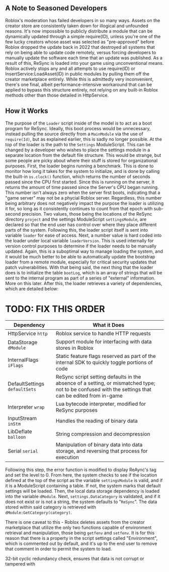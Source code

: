 A Note to Seasoned Developers
-
Roblox's moderation has failed developers in so many ways. Assets on the creator store are consistently taken down for illogical and unfounded reasons. It's now impossible to publicly distribute a module that can be dynamically updated through a simple require(ID), unless you're one of the few lucky creators whose asset was selected as "pre-approved" before Roblox dropped the update back in 2022 that destroyed all systems that rely on being able to update code remotely, versus forcing developers to manually update the software each time that an update was published. As a result of this, ReSync is loaded into your game using unconventional means. Roblox actively stops any and all attempts to use require(ID) or InsertService:LoadAsset(ID) in public modules by pulling them off the creator marketplace entirely. While this is admittedly very inconvenient, there's one final, albeit performance-intensive workaround that can be applied to bypass this structure entirely, not relying on any built-in Roblox methods other than those detailed in HttpService.

How it Works
-
The purpose of the ``Loader`` script inside of the model is to act as a boot program for ReSync. Ideally, this boot process would be unnecessary, instead pulling the source directly from a ``MainModule`` via the use of ``require(Id)``, but as explained earlier, this is sadly no longer possible. At the top of the loader is the path to the ``Settings`` ModuleScript. This can be changed by a developer who wishes to place the settings module in a separate location from the default file structure. This would be strange, but some people are picky about where their stuff is stored for organizational purposes. First, the loader begins running a benchmark. This is done to monitor how long it takes for the system to initialize, and is done by calling the built-in ``os.clock()`` function, which returns the number of seconds passed since the CPU first started. Since this is running on the server, it returns the amount of time passed since the Server's CPU began running. This number isn't always zero when the server first boots, indicating that a "game server" may not be a phycial Roblox server. Regardless, this number being arbitrary does not negatively impact the purpose the loader is utilizing it for, so long as it consistently continues to count from that epoch with sub-second precision. Two values, those being the locations of the ReSync directory ``project`` and the settings ModuleScript ``settingsModule``, are declared so that the end user has control over where they place different parts of the system. Following this, the loader script itself is sent into variable ``loader`` for ease of access. Next, a number value is hard coded into the loader under local variable ``loaderVersion``. This is used internally for version control purposes to determine if the loader needs to be manually updated. Again, this is a suboptimal way to manage loading the system, and it would be much better to be able to automatically update the bootstrap loader from a remote module, especially for critical security updates that patch vulnerabilities. With that being said, the next thing that the loader does is to initialize the table ``bootLog``, which is an array of strings that will be sent to the internal program as part of a series of "external" information. More on this later. After this, the loader retrieves a variety of dependencies, which are detailed below:

# TODO: FIX THIS ORDER
| Dependency    | What it Does |
| ----------- | ---------------------------- 
| HttpService ``http``  | Roblox service to handle HTTP requests
| DataStorage ``dModule`` | Support module for interfacing with data stores in Roblox
| InternalFlags ``iFlags`` | Static feature flags reserved as part of the internal SDK to quickly toggle portions of code
| DefaultSettings ``defaultSets`` | ReSync script setting defaults in the absence of a setting, or mismatched type; not to be confused with the settings that can be edited from in-game
| Interpreter ``wrap`` | Lua bytecode interpreter, modified for ReSync purposes
| InputStream ``inStm`` | Handles the reading of binary data
| LibDeflate ``balloon`` | String compression and decompression
| Serial ``serial`` | Manipulation of binary data into data storage, and reversing that process for execution

Following this step, the error function is modified to display ReAync's tag and set the level to 0. From here, the system checks to see if the location defined at the top of the script as the variable ``settingsModule`` is valid, and if it is a ModuleScript containing a table. If not, the system marks that default settings will be loaded. Then, the local data storage dependency is loaded into the variable ``dModule``. Next, ``settings.DataCategory`` is validated, and if it does not exist or is not a string, the system defaults to "``ReSync``". The data stored within said category is retrieved with ``dModule:GetCategory(category)``.

There is one caveat to this - Roblox deletes assets from the creator marketplace that utilize the only two functions capable of environment retrieval and manipulation, those being ``getfenv`` and ``setfenv``. It is for this reason that there is a property in the script settings called "Environment", which is commented out by default, and it's up to the end user to remove that comment in order to permit the system to load.

32-bit cyclic redundancy check, ensures that data is not corrupt or tampered with
